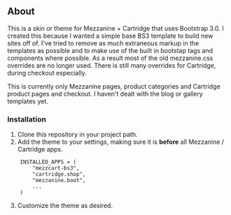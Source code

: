 ## About
This is a skin or theme for Mezzanine + Cartridge that uses Bootstrap 3.0. I created this because I wanted a simple base BS3 template to build new sites off of. I've tried to remove as much extraneous markup in the templates as possible and to make use of the built in bootstap tags and components where possible. As a result most of the old mezzanine.css overrides are no longer used. There is still many overrides for Cartridge, during checkout especially.

This is currently only Mezzanine pages, product categories and Cartridge product pages and checkout. I haven't dealt with the blog or gallery templates yet.

### Installation

1. Clone this repository in your project path.
2. Add the theme to your settings, making sure it is **before** all Mezzanine / Cartridge apps.

```
	INSTALLED_APPS = (
	    "mezzcart-bs3",
	    "cartridge.shop",
	    "mezzanine.boot",
		...
	)
```
	
3. Customize the theme as desired.